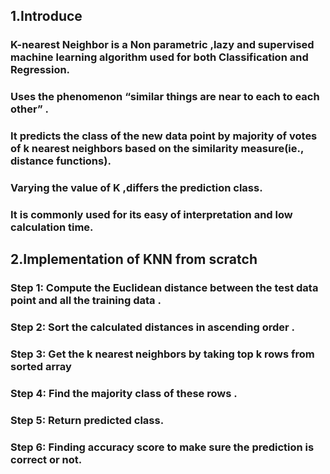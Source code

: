 ## 1.Introduce
### K-nearest Neighbor is a Non parametric ,lazy and supervised machine learning algorithm used for both Classification and Regression.
### Uses the phenomenon “similar things are near to each to each other” .
### It predicts the class of the new data point by majority of votes of k nearest neighbors based on the similarity measure(ie., distance functions).
### Varying the value of K ,differs the prediction class.
### It is commonly used for its easy of interpretation and low calculation time.
## 2.Implementation of KNN from scratch
### Step 1: Compute the Euclidean distance between the test data point and all the training data .
### Step 2: Sort the calculated distances in ascending order .
### Step 3: Get the k nearest neighbors by taking top k rows from sorted array
### Step 4: Find the majority class of these rows .
### Step 5: Return predicted class.
### Step 6: Finding accuracy score to make sure the prediction is correct or not.
